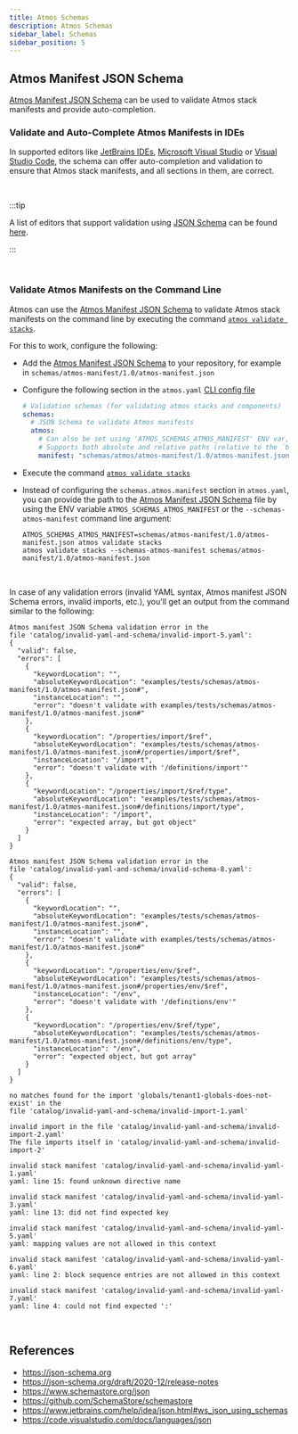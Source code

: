 ```yaml
---
title: Atmos Schemas
description: Atmos Schemas
sidebar_label: Schemas
sidebar_position: 5
---
```


## Atmos Manifest JSON Schema

[Atmos Manifest JSON Schema](pathname:///schemas/atmos-manifest/1.0/atmos-manifest.json) can be used to validate Atmos stack manifests and provide
auto-completion.

### Validate and Auto-Complete Atmos Manifests in IDEs

In supported editors like [JetBrains IDEs](https://www.jetbrains.com/), [Microsoft Visual Studio](https://visualstudio.microsoft.com/)
or [Visual Studio Code](https://code.visualstudio.com/), the schema can offer auto-completion and validation to ensure that Atmos stack manifests, and
all sections in them, are
correct.

<br/>

:::tip

A list of editors that support validation using [JSON Schema](https://json-schema.org/) can be
found [here](https://json-schema.org/implementations#editors).

:::

<br/>

### Validate Atmos Manifests on the Command Line

Atmos can use the [Atmos Manifest JSON Schema](pathname:///schemas/atmos-manifest/1.0/atmos-manifest.json) to validate Atmos stack manifests on the
command line by executing the command [`atmos validate stacks`](/cli/commands/validate/stacks).

For this to work, configure the following:

- Add the [Atmos Manifest JSON Schema](pathname:///schemas/atmos-manifest/1.0/atmos-manifest.json) to your repository, for example
  in  `schemas/atmos-manifest/1.0/atmos-manifest.json`

- Configure the following section in the `atmos.yaml` [CLI config file](/cli/configuration)

  ```yaml title="atmos.yaml"
  # Validation schemas (for validating atmos stacks and components)
  schemas:
    # JSON Schema to validate Atmos manifests
    atmos:
      # Can also be set using 'ATMOS_SCHEMAS_ATMOS_MANIFEST' ENV var, or '--schemas-atmos-manifest' command-line arguments
      # Supports both absolute and relative paths (relative to the `base_path` setting in `atmos.yaml`)
      manifest: "schemas/atmos/atmos-manifest/1.0/atmos-manifest.json"
  ```

- Execute the command [`atmos validate stacks`](/cli/commands/validate/stacks)

- Instead of configuring the `schemas.atmos.manifest` section in `atmos.yaml`, you can provide the path to
  the [Atmos Manifest JSON Schema](pathname:///schemas/atmos-manifest/1.0/atmos-manifest.json) file by using the ENV
  variable `ATMOS_SCHEMAS_ATMOS_MANIFEST` or the `--schemas-atmos-manifest` command line argument:

  ```shell
  ATMOS_SCHEMAS_ATMOS_MANIFEST=schemas/atmos-manifest/1.0/atmos-manifest.json atmos validate stacks
  atmos validate stacks --schemas-atmos-manifest schemas/atmos-manifest/1.0/atmos-manifest.json
  ```

<br/>

In case of any validation errors (invalid YAML syntax, Atmos manifest JSON Schema errors, invalid imports, etc.), you'll get an output from the
command similar to the following:

```console
Atmos manifest JSON Schema validation error in the 
file 'catalog/invalid-yaml-and-schema/invalid-import-5.yaml':
{
  "valid": false,
  "errors": [
    {
      "keywordLocation": "",
      "absoluteKeywordLocation": "examples/tests/schemas/atmos-manifest/1.0/atmos-manifest.json#",
      "instanceLocation": "",
      "error": "doesn't validate with examples/tests/schemas/atmos-manifest/1.0/atmos-manifest.json#"
    },
    {
      "keywordLocation": "/properties/import/$ref",
      "absoluteKeywordLocation": "examples/tests/schemas/atmos-manifest/1.0/atmos-manifest.json#/properties/import/$ref",
      "instanceLocation": "/import",
      "error": "doesn't validate with '/definitions/import'"
    },
    {
      "keywordLocation": "/properties/import/$ref/type",
      "absoluteKeywordLocation": "examples/tests/schemas/atmos-manifest/1.0/atmos-manifest.json#/definitions/import/type",
      "instanceLocation": "/import",
      "error": "expected array, but got object"
    }
  ]
}

Atmos manifest JSON Schema validation error in the 
file 'catalog/invalid-yaml-and-schema/invalid-schema-8.yaml':
{
  "valid": false,
  "errors": [
    {
      "keywordLocation": "",
      "absoluteKeywordLocation": "examples/tests/schemas/atmos-manifest/1.0/atmos-manifest.json#",
      "instanceLocation": "",
      "error": "doesn't validate with examples/tests/schemas/atmos-manifest/1.0/atmos-manifest.json#"
    },
    {
      "keywordLocation": "/properties/env/$ref",
      "absoluteKeywordLocation": "examples/tests/schemas/atmos-manifest/1.0/atmos-manifest.json#/properties/env/$ref",
      "instanceLocation": "/env",
      "error": "doesn't validate with '/definitions/env'"
    },
    {
      "keywordLocation": "/properties/env/$ref/type",
      "absoluteKeywordLocation": "examples/tests/schemas/atmos-manifest/1.0/atmos-manifest.json#/definitions/env/type",
      "instanceLocation": "/env",
      "error": "expected object, but got array"
    }
  ]
}

no matches found for the import 'globals/tenant1-globals-does-not-exist' in the 
file 'catalog/invalid-yaml-and-schema/invalid-import-1.yaml'

invalid import in the file 'catalog/invalid-yaml-and-schema/invalid-import-2.yaml'
The file imports itself in 'catalog/invalid-yaml-and-schema/invalid-import-2'

invalid stack manifest 'catalog/invalid-yaml-and-schema/invalid-yaml-1.yaml'
yaml: line 15: found unknown directive name

invalid stack manifest 'catalog/invalid-yaml-and-schema/invalid-yaml-3.yaml'
yaml: line 13: did not find expected key

invalid stack manifest 'catalog/invalid-yaml-and-schema/invalid-yaml-5.yaml'
yaml: mapping values are not allowed in this context

invalid stack manifest 'catalog/invalid-yaml-and-schema/invalid-yaml-6.yaml'
yaml: line 2: block sequence entries are not allowed in this context

invalid stack manifest 'catalog/invalid-yaml-and-schema/invalid-yaml-7.yaml'
yaml: line 4: could not find expected ':'
```

<br/>

## References

- https://json-schema.org
- https://json-schema.org/draft/2020-12/release-notes
- https://www.schemastore.org/json
- https://github.com/SchemaStore/schemastore
- https://www.jetbrains.com/help/idea/json.html#ws_json_using_schemas
- https://code.visualstudio.com/docs/languages/json
